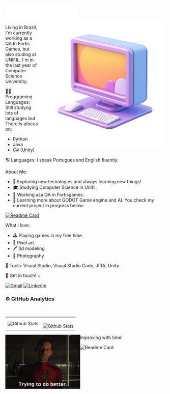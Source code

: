 <img src="files\header_en.svg" align="center">

<img src="files\image.png" alt="ilustração de um computador" width="400px" align="right">

<p align="left">
    Living in Brazil, I'm currently working as a QA In Fortis Games, but also studing at UNIFIL, I´m in the last year of Computer Science University.
</p>

<p align="left">
👨‍💻 Proggraming Languages: Still studyng lots of languages but There is afocus on:

- Python
- Java
- C# (Unity)
</p>

<p align="left">
   🌎 Languages: I speak Portugues and English fluently:
</p>

<p align="left">
About Me:

- 🤔 Exploring new tecnologies and always learning new things!
- 🎓 Studying Computer Science in Unifil.
- 💼 Working asa QA in Fortisgames.
- 🌱 Learning more about GODOT Game engine and AI. You check my current project in progress below:
</p>
  <a href="https://github.com/diogosabec/Blackjack-Godot">
  <img src="https://github-readme-stats.vercel.app/api/pin/?username=diogosabec&repo=Blackjack-Godot&show_icons=true&title_color=fff&icon_color=79ff97&text_color=9f9f9f&bg_color=151515" width="300" alt="Readme Card">
  </a>


<p>
What I love:

- 🕹️ Playing games in my free time.
- 👾 Pixel art.
- 🖊️ 3d modeling.
- 📸 Photography
</p>

<p align="left">
  💼 Tools: Visual Studio, Visual Studio Code, JIRA, Unity.
</p>

<p align="left">
  💌 Get in touch! ⤵️
</p>
<p align="left">
  <a href="#" title="Gmail">
  <img src="https://img.shields.io/badge/-Gmail-FF0000?style=flat-square&labelColor=FF0000&logo=gmail&logoColor=white&link=diogovanzosabec@gmail.com" alt="Gmail"/></a>
  <a href="#" title="LinkedIn">
  <img src="https://img.shields.io/badge/-Linkedin-0e76a8?style=flat-square&logo=Linkedin&logoColor=white&link=https://www.linkedin.com/in/diogo-sabec/" alt="LinkedIn"/></a>
</p>


### ⚙️ GitHub Analytics

<table>
  <tr>
    <td>
      <img
        src="https://github-readme-stats.vercel.app/api/top-langs/?username=diogosabec&theme=tokyonight&hide_border=false&include_all_commits=true&count_private=true&layout=compact"
        alt="Github Stats"
      />
    </td>
    <td>
      <br />
      <img
        src="https://github-readme-streak-stats.herokuapp.com/?user=diogosabec&theme=tokyonight&hide_border=false"
        alt="Github Stats"
      />
    </td>
      <br />
  </tr>
</table>


<img src="files\no-way-home-spider-man-no-way-home.gif" height="170px" align="left" margin='10px'>

<p> Improving with time! </p>


  <img src="https://github-readme-stats.vercel.app/api?username=diogosabec&theme=tokyonight" width="300" alt="Readme Card">
  </a>

